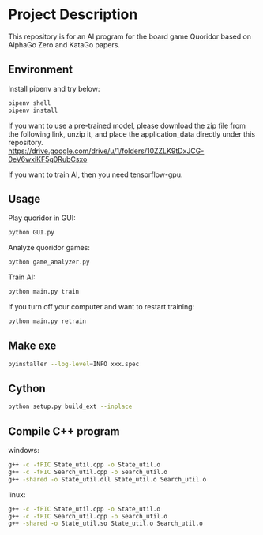# Project Description

This repository is for an AI program for the board game Quoridor based on AlphaGo Zero and KataGo papers.

## Environment

Install pipenv and try below:

```sh
pipenv shell
pipenv install
```


If you want to use a pre-trained model, please download the zip file from the following link, unzip it, and place the application_data directly under this repository.  
https://drive.google.com/drive/u/1/folders/10ZZLK9tDxJCG-0eV6wxiKF5g0RubCsxo

If you want to train AI, then you need tensorflow-gpu.

## Usage

Play quoridor in GUI:

```sh
python GUI.py
```

Analyze quoridor games:

```sh
python game_analyzer.py
```

Train AI:

```sh
python main.py train
```

If you turn off your computer and want to restart training:

```sh
python main.py retrain
```

## Make exe

```sh
pyinstaller --log-level=INFO xxx.spec
```

## Cython

```sh
python setup.py build_ext --inplace
```

## Compile C++ program

windows:

```sh
g++ -c -fPIC State_util.cpp -o State_util.o
g++ -c -fPIC Search_util.cpp -o Search_util.o
g++ -shared -o State_util.dll State_util.o Search_util.o
```

linux:

```sh
g++ -c -fPIC State_util.cpp -o State_util.o
g++ -c -fPIC Search_util.cpp -o Search_util.o
g++ -shared -o State_util.so State_util.o Search_util.o
```


